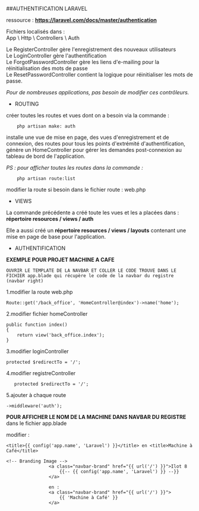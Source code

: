 ##AUTHENTIFICATION LARAVEL   

ressource : **https://laravel.com/docs/master/authentication**

Fichiers localisés dans :  
App \ Http \ Controllers \ Auth 

Le RegisterController gère l'enregistrement des nouveaux utilisateurs   
Le LoginController gère l'authentification  
Le ForgotPasswordController gère les liens d'e-mailing pour la réinitialisation des mots de passe   
Le ResetPasswordController contient la logique pour réinitialiser les mots de passe.  

*Pour de nombreuses applications, pas besoin de modifier ces contrôleurs.*  

- ROUTING  

créer toutes les routes et vues dont on a besoin via la commande :

        php artisan make: auth  

installe une vue de mise en page, des vues d'enregistrement et de connexion, des routes pour tous les points d'extrémité d'authentification, génère un HomeController pour gérer les demandes post-connexion au tableau de bord de l'application.  


*PS : pour afficher toutes les routes dans la commande :*  

        php artisan route:list    


modifier la route si besoin dans le fichier route : web.php

- VIEWS  

La commande précédente a créé toute les vues et les a placées dans : **répertoire resources / views / auth**  

Elle a aussi créé un **répertoire resources / views / layouts** contenant une mise en page de base pour l'application. 


- AUTHENTIFICATION

**EXEMPLE POUR PROJET MACHINE A CAFE**

    OUVRIR LE TEMPLATE DE LA NAVBAR ET COLLER LE CODE TROUVE DANS LE FICHIER app.blade qui récupère le code de la navbar du registre (navbar right)

1.modifier la route web.php

    Route::get('/back_office', 'HomeController@index')->name('home');  

2.modifier fichier homeController  

    public function index()
    {
        return view('back_office.index');
    }  

3.modifier loginController  

    protected $redirectTo = '/';  

4.modifier registreController  

       protected $redirectTo = '/';

5.ajouter à chaque route 

    ->middleware('auth');


**POUR AFFICHER LE NOM DE LA MACHINE DANS NAVBAR DU REGISTRE**
dans le fichier app.blade 

modifier :  

    <title>{{ config('app.name', 'Laravel') }}</title> en <title>Machine à Café</title> 

    <!-- Branding Image -->
                    <a class="navbar-brand" href="{{ url('/') }}">Ilot 8
                        {{-- {{ config('app.name', 'Laravel') }} --}}
                    </a> 

                    en : 
                    <a class="navbar-brand" href="{{ url('/') }}">
                        {{ 'Machine à Café' }}
                    </a>  

